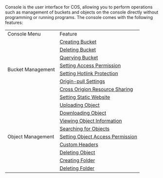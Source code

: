 Console is the user interface for COS, allowing you to perform operations such as management of buckets and objects on the console directly without programming or running programs. The console comes with the following features:

<table>
   <tr>
      <td >Console Menu</td>
      <td>Feature</td>
   </tr>
   <tr>
      <td rowspan="8">Bucket Management</td>
			<td><a href="https://intl.cloud.tencent.com/document/product/436/13309">Creating Bucket</a></td>
			   <tr>
      <td><a href="https://intl.cloud.tencent.com/document/product/436/30361">Deleting Bucket</a></td>
   </tr>
   </tr>
   <tr>
      <td><a href="https://intl.cloud.tencent.com/document/product/436/13313">Querying Bucket</a></td>
   </tr>
   <tr>
      <td><a href="https://intl.cloud.tencent.com/document/product/436/13315">Setting Access Permission</a></td>
   </tr>
   <tr>
      <td><a href="https://intl.cloud.tencent.com/document/product/436/13319">Setting Hotlink Protection</a></td>
   </tr>
   <tr>
      <td><a href="https://intl.cloud.tencent.com/document/product/436/13310">Origin-pull Settings</a></td>
   </tr>
   <tr>
      <td><a href="https://intl.cloud.tencent.com/document/product/436/13318">Cross Origion Resource Sharing</a></td>
   </tr>
   <tr>
      <td><a href="https://intl.cloud.tencent.com/document/product/436/14984">Setting Static Website</a></td>
   </tr>
   <tr>
      <td rowspan="9">Object Management</td>
      <td><a href="https://intl.cloud.tencent.com/document/product/436/13321">Uploading Object</a></td>
   </tr>
   <tr>
      <td><a href="https://intl.cloud.tencent.com/document/product/436/13322">Downloading Object</a></td>
   </tr>
   <tr>
      <td><a href="https://intl.cloud.tencent.com/document/product/436/13326">Viewing Object Information</a></td>
   </tr>
   <tr>
      <td><a href="https://intl.cloud.tencent.com/document/product/436/13325">Searching for Objects</a></td>
   </tr>
   <tr>
      <td><a href="https://intl.cloud.tencent.com/document/product/436/13327">Setting Object Access Permission</a></td>
   </tr>
   <tr>
      <td><a href="https://intl.cloud.tencent.com/document/product/436/13361">Custom Headers</a></td>
   </tr>
   <tr>
      <td><a href="https://intl.cloud.tencent.com/document/product/436/13323">Deleting Object</a></td>
   </tr>
   <tr>
      <td><a href="https://intl.cloud.tencent.com/document/product/436/13329">Creating Folder</a></td>
   </tr>
   <tr>
      <td><a href="https://intl.cloud.tencent.com/document/product/436/13330">Deleting Folder</a></td>
   </tr>
   </tr>
</table>

